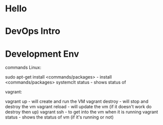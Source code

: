 # Hello
# DevOps Intro
# Development Env

commands
Linux:

sudo apt-get install <commands/packages> - install <commands/packages>
systemclt status <name> - shows status of <name>


vagrant:

vagrant up - will create and run the VM
vagrant destroy - will stop and destroy the vm
vagrant reload - will update the vm (if it doesn't work do destroy then up)
vagrant ssh - to get into the vm when it is running
vagrant status - shows the status of vm (if it's running or not)


